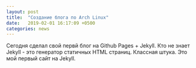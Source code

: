 ```yaml
---
layout: post
title:  "Создание блога по Arch Linux"
date:   2019-02-01 16:17:09 +0500
categories: news
---
```


Сегодня сделал свой первй блог на Github Pages + Jekyll.
Кто не знает Jekyll - это генератор статичных HTML страниц. Классная штука. Это мой первый сайт на Jekyll. 